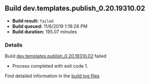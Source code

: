 ## Build dev.templates.publish_0.20.19310.02
- **Build result:** `failed`
- **Build queued:** 11/6/2019 1:18:26 PM
- **Build duration:** 195.07 minutes
### Details
Build [dev.templates.publish_0.20.19310.02](https://winappstudio.visualstudio.com/web/build.aspx?pcguid=a4ef43be-68ce-4195-a619-079b4d9834c2&builduri=vstfs%3a%2f%2f%2fBuild%2fBuild%2f31767) failed

+ Process completed with exit code 1.

Find detailed information in the [build log files]()
